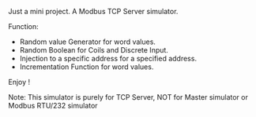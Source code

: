 Just a mini project. A Modbus TCP Server simulator.

Function:
- Random value Generator for word values.
- Random Boolean for Coils and Discrete Input.
- Injection to a specific address for a specified address.
- Incrementation Function for word values.

Enjoy !

Note: This simulator is purely for TCP Server, NOT for Master simulator or Modbus RTU/232 simulator
